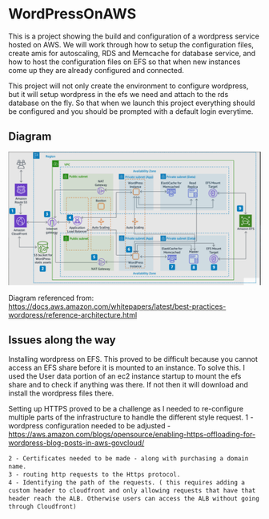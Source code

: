 # WordPressOnAWS

This is a project showing the build and configuration of a wordpress service hosted on AWS. We will work through how to setup the configuration files, create amis for autoscaling, RDS and Memcache for database service, and how to host the configuration files on EFS so that when new instances come up they are already configured and connected.

This project will not only create the environment to configure wordpress, but it will setup wordpress in the efs we need and attach to the rds database on the fly. So that when we launch this project everything should be configured and you should be prompted with a default login everytime.

## Diagram
![Alt text](https://github.com/Mjkli/wordpressOnAWS/blob/master/diagram.png)

Diagram referenced from: https://docs.aws.amazon.com/whitepapers/latest/best-practices-wordpress/reference-architecture.html

## Issues along the way

Installing wordpress on EFS. This proved to be difficult because you cannot access an EFS share before it is mounted to an instance. To solve this. I used the User data portion of an ec2 instance startup to mount the efs share and to check if anything was there. If not then it will download and install the wordpress files there.

Setting up HTTPS proved to be a challenge as I needed to re-configure multiple parts of the infrastructure to handle the different style request.
    1 - wordpress configuration needed to be adjusted  - https://aws.amazon.com/blogs/opensource/enabling-https-offloading-for-wordpress-blog-posts-in-aws-govcloud/

    2 - Certificates needed to be made - along with purchasing a domain name.
    3 - routing http requests to the Https protocol.
    4 - Identifying the path of the requests. ( this requires adding a custom header to cloudfront and only allowing requests that have that header reach the ALB. Otherwise users can access the ALB without going through Cloudfront)